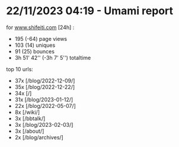 # 22/11/2023 04:19 - Umami report
for www.shifeiti.com [24h] :

 - 195 (-64) page views
 - 103 (14) uniques
 - 91 (25) bounces
 - 3h 51' 42'' (-3h 7' 5'') totaltime


top 10 urls:
 - 37x [/blog/2022-12-09/]
 - 35x [/blog/2022-12-22/]
 - 34x [/]
 - 31x [/blog/2023-01-12/]
 - 22x [/blog/2022-05-07/]
 - 8x [/wiki/]
 - 3x [/bbtalk/]
 - 3x [/blog/2023-02-03/]
 - 3x [/about/]
 - 2x [/blog/archives/]


